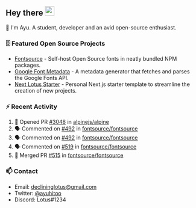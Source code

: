 ## Hey there <img src="https://media.giphy.com/media/hvRJCLFzcasrR4ia7z/giphy.gif" width="25" height="25">

📝 I'm Ayu. A student, developer and an avid open-source enthusiast.

### 🗄 Featured Open Source Projects

- [Fontsource](https://github.com/fontsource/fontsource) - Self-host Open Source fonts in neatly bundled NPM packages.
- [Google Font Metadata](https://github.com/fontsource/google-font-metadata) - A metadata generator that fetches and parses the Google Fonts API.
- [Next Lotus Starter](https://github.com/DecliningLotus/next-lotus-starter) - Personal Next.js starter template to streamline the creation of new projects.

### ⚡ Recent Activity

<!--START_SECTION:activity-->

1. 💪 Opened PR [#3048](https://github.com/alpinejs/alpine/pull/3048) in [alpinejs/alpine](https://github.com/alpinejs/alpine)
2. 🗣 Commented on [#492](https://github.com/fontsource/fontsource/issues/492) in [fontsource/fontsource](https://github.com/fontsource/fontsource)
3. 🗣 Commented on [#492](https://github.com/fontsource/fontsource/issues/492) in [fontsource/fontsource](https://github.com/fontsource/fontsource)
4. 🗣 Commented on [#519](https://github.com/fontsource/fontsource/issues/519) in [fontsource/fontsource](https://github.com/fontsource/fontsource)
5. 🎉 Merged PR [#515](https://github.com/fontsource/fontsource/pull/515) in [fontsource/fontsource](https://github.com/fontsource/fontsource)
<!--END_SECTION:activity-->

### 📫 Contact

- Email: declininglotus@gmail.com
- Twitter: [@ayuhitoo](https://twitter.com/ayuhitoo)
- Discord: Lotus#1234
